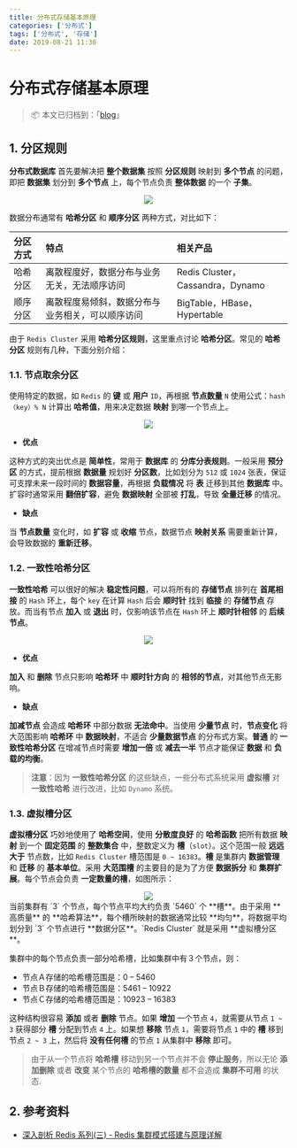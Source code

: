 ```yaml
---
title: 分布式存储基本原理
categories: ['分布式']
tags: ['分布式', '存储']
date: 2019-08-21 11:30
---
```


# 分布式存储基本原理

> 📦 本文已归档到：「[blog](https://github.com/dunwu/blog)」

## 1. 分区规则

**分布式数据库** 首先要解决把 **整个数据集** 按照 **分区规则** 映射到 **多个节点** 的问题，即把 **数据集** 划分到 **多个节点** 上，每个节点负责 **整体数据** 的一个 **子集**。

<div align="center">
<img src="http://dunwu.test.upcdn.net/cs/design/architecture/partition-rule.png!zp" />
</div>

数据分布通常有 **哈希分区** 和 **顺序分区** 两种方式，对比如下：

| 分区方式 | 特点                                             | 相关产品                         |
| :------- | :----------------------------------------------- | :------------------------------- |
| 哈希分区 | 离散程度好，数据分布与业务无关，无法顺序访问     | Redis Cluster，Cassandra，Dynamo |
| 顺序分区 | 离散程度易倾斜，数据分布与业务相关，可以顺序访问 | BigTable，HBase，Hypertable      |

由于 `Redis Cluster` 采用 **哈希分区规则**，这里重点讨论 **哈希分区**。常见的 **哈希分区** 规则有几种，下面分别介绍：

### 1.1. 节点取余分区

使用特定的数据，如 `Redis` 的 **键** 或 **用户** `ID`，再根据 **节点数量** `N` 使用公式：`hash（key）% N` 计算出 **哈希值**，用来决定数据 **映射** 到哪一个节点上。

<div align="center">
<img src="http://dunwu.test.upcdn.net/cs/design/architecture/partition-hash-mod.png!zp" />
</div>

- **优点**

这种方式的突出优点是 **简单性**，常用于 **数据库** 的 **分库分表规则**。一般采用 **预分区** 的方式，提前根据 **数据量** 规划好 **分区数**，比如划分为 `512` 或 `1024` 张表，保证可支撑未来一段时间的 **数据容量**，再根据 **负载情况** 将 **表** 迁移到其他 **数据库** 中。扩容时通常采用 **翻倍扩容**，避免 **数据映射** 全部被 **打乱**，导致 **全量迁移** 的情况。

- **缺点**

当 **节点数量** 变化时，如 **扩容** 或 **收缩** 节点，数据节点 **映射关系** 需要重新计算，会导致数据的 **重新迁移**。

### 1.2. 一致性哈希分区

**一致性哈希** 可以很好的解决 **稳定性问题**，可以将所有的 **存储节点** 排列在 **首尾相接** 的 `Hash` 环上，每个 `key` 在计算 `Hash` 后会 **顺时针** 找到 **临接** 的 **存储节点** 存放。而当有节点 **加入** 或 **退出** 时，仅影响该节点在 `Hash` 环上 **顺时针相邻** 的 **后续节点**。

<div align="center">
<img src="http://dunwu.test.upcdn.net/cs/design/architecture/partition-consistent-hash.png!zp" />
</div>

- **优点**

**加入** 和 **删除** 节点只影响 **哈希环** 中 **顺时针方向** 的 **相邻的节点**，对其他节点无影响。

- **缺点**

**加减节点** 会造成 **哈希环** 中部分数据 **无法命中**。当使用 **少量节点** 时，**节点变化** 将大范围影响 **哈希环** 中 **数据映射**，不适合 **少量数据节点** 的分布式方案。**普通** 的 **一致性哈希分区** 在增减节点时需要 **增加一倍** 或 **减去一半** 节点才能保证 **数据** 和 **负载的均衡**。

> **注意**：因为 **一致性哈希分区** 的这些缺点，一些分布式系统采用 **虚拟槽** 对 **一致性哈希** 进行改进，比如 `Dynamo` 系统。

### 1.3. 虚拟槽分区

**虚拟槽分区** 巧妙地使用了 **哈希空间**，使用 **分散度良好** 的 **哈希函数** 把所有数据 **映射** 到一个 **固定范围** 的 **整数集合** 中，整数定义为 **槽**（`slot`）。这个范围一般 **远远大于** 节点数，比如 `Redis Cluster` 槽范围是 `0 ~ 16383`。**槽** 是集群内 **数据管理** 和 **迁移** 的 **基本单位**。采用 **大范围槽** 的主要目的是为了方便 **数据拆分** 和 **集群扩展**。每个节点会负责 **一定数量的槽**，如图所示：

<div align="center">
<img src="http://dunwu.test.upcdn.net/cs/design/architecture/partition-hash-slot.png!zp" />
</div>
当前集群有 `3` 个节点，每个节点平均大约负责 `5460` 个 **槽**。由于采用 **高质量** 的 **哈希算法**，每个槽所映射的数据通常比较 **均匀**，将数据平均划分到 `3` 个节点进行 **数据分区**。`Redis Cluster` 就是采用 **虚拟槽分区**。

集群中的每个节点负责一部分哈希槽，比如集群中有３个节点，则：

- 节点Ａ存储的哈希槽范围是：0 – 5460
- 节点Ｂ存储的哈希槽范围是：5461 – 10922
- 节点Ｃ存储的哈希槽范围是：10923 – 16383

这种结构很容易 **添加** 或者 **删除** 节点。如果 **增加** 一个节点 `4`，就需要从节点 `1 ~ 3` 获得部分 **槽** 分配到节点 `4` 上。如果想 **移除** 节点 `1`，需要将节点 `1` 中的 **槽** 移到节点 `2 ~ 3` 上，然后将 **没有任何槽** 的节点 `1` 从集群中 **移除** 即可。

> 由于从一个节点将 **哈希槽** 移动到另一个节点并不会 **停止服务**，所以无论 **添加删除** 或者 **改变** 某个节点的 **哈希槽的数量** 都不会造成 **集群不可用** 的状态.

## 2. 参考资料

- [深入剖析 Redis 系列(三) - Redis 集群模式搭建与原理详解](https://juejin.im/post/5b8fc5536fb9a05d2d01fb11)

